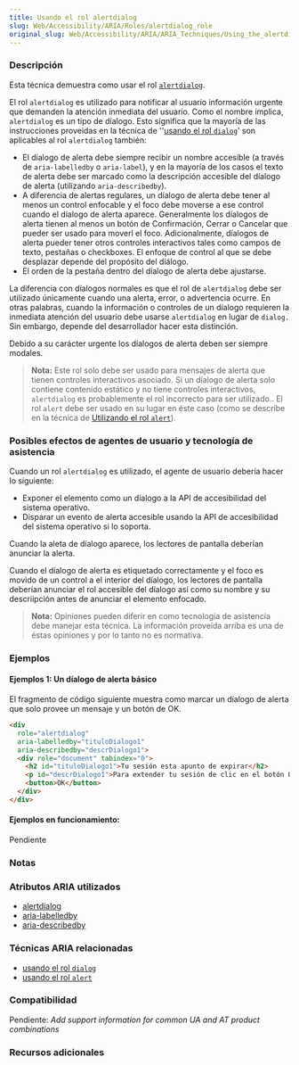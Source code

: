 ```yaml
---
title: Usando el rol alertdialog
slug: Web/Accessibility/ARIA/Roles/alertdialog_role
original_slug: Web/Accessibility/ARIA/ARIA_Techniques/Using_the_alertdialog_role
---
```


### Descripción

Esta técnica demuestra como usar el rol [`alertdialog`](http://www.w3.org/TR/2009/WD-wai-aria-20091215/roles#alertdialog).

El rol `alertdialog` es utilizado para notificar al usuario información urgente que demanden la atención inmediata del usuario. Como el nombre implica, `alertdialog` es un tipo de díalogo. Esto significa que la mayoría de las instrucciones proveidas en la técnica de ''[usando el rol `dialog`](/es/docs/Web/Accessibility/ARIA/ARIA_Techniques/Using_the_dialog_role)' son aplicables al rol `alertdialog` también:

- El díalogo de alerta debe siempre recibir un nombre accesible (a través de `aria-labelledby` o `aria-label`), y en la mayoría de los casos el texto de alerta debe ser marcado como la descripción accesible del díalogo de alerta (utilizando `aria-describedby`).
- A diferencia de alertas regulares, un díalogo de alerta debe tener al menos un control enfocable y el foco debe moverse a ese control cuando el díalogo de alerta aparece. Generalmente los díalogos de alerta tienen al menos un botón de Confirmación, Cerrar o Cancelar que pueder ser usado para moverl el foco. Adicionalmente, díalogos de alerta pueder tener otros controles interactivos tales como campos de texto, pestañas o checkboxes. El enfoque de control al que se debe desplazar depende del propósito del diálogo.
- El orden de la pestaña dentro del díalogo de alerta debe ajustarse.

La diferencia con díalogos normales es que el rol de `alertdialog` debe ser utilizado únicamente cuando una alerta, error, o advertencia ocurre. En otras palabras, cuando la información o controles de un díalogo requieren la inmediata atención del usuario debe usarse `alertdialog` en lugar de `dialog.` Sin embargo, depende del desarrollador hacer esta distinción.

Debido a su carácter urgente los díalogos de alerta deben ser siempre modales.

> **Nota:** Este rol solo debe ser usado para mensajes de alerta que tienen controles interactivos asociado. Si un díalogo de alerta solo contiene contenido estático y no tiene controles interactivos, `alertdialog` es probablemente el rol incorrecto para ser utilizado.. El rol `alert` debe ser usado en su lugar en éste caso (como se describe en la técnica de [Utilizando el rol `alert`](/en/ARIA/ARIA_Techniques/Using_the_alert_role)).

### Posibles efectos de agentes de usuario y tecnología de asistencia

Cuando un rol `alertdialog` es utilizado, el agente de usuario debería hacer lo siguiente:

- Exponer el elemento como un díalogo a la API de accesibilidad del sistema operativo.
- Disparar un evento de alerta accesible usando la API de accesibilidad del sistema operativo si lo soporta.

Cuando la aleta de díalogo aparece, los lectores de pantalla deberían anunciar la alerta.

Cuando el díalogo de alerta es etiquetado correctamente y el foco es movido de un control a el interior del díalogo, los lectores de pantalla deberían anunciar el rol accesible del díalogo así como su nombre y su descriipción antes de anunciar el elemento enfocado.

> **Nota:** Opiniones pueden diferir en como tecnología de asistencia debe manejar esta técnica. La información proveída arriba es una de éstas opiniones y por lo tanto no es normativa.

### Ejemplos

#### Ejemplos 1: Un díalogo de alerta básico

El fragmento de código siguiente muestra como marcar un díalogo de alerta que solo provee un mensaje y un botón de OK.

```html
<div
  role="alertdialog"
  aria-labelledby="tituloDialogo1"
  aria-describedby="descrDialogo1">
  <div role="document" tabindex="0">
    <h2 id="tituloDialogo1">Tu sesión esta apunto de expirar</h2>
    <p id="descrDialogo1">Para extender tu sesión de clic en el botón OK</p>
    <button>OK</button>
  </div>
</div>
```

#### Ejemplos en funcionamiento:

Pendiente

### Notas

### Atributos ARIA utilizados

- [alertdialog](https://www.w3.org/TR/wai-aria-1.1/#dialog)
- [aria-labelledby](https://www.w3.org/TR/wai-aria-1.1/#aria-labelledby)
- [aria-describedby](https://www.w3.org/TR/wai-aria-1.1/#aria-describedby)

### Técnicas ARIA relacionadas

- [usando el rol `dialog`](/es/docs/Web/Accessibility/ARIA/ARIA_Techniques/Using_the_dialog_role)
- [usando el rol `alert`](/es/docs/Web/Accessibility/ARIA/ARIA_Techniques/Using_the_alert_role)

### Compatibilidad

Pendiente: _Add support information for common UA and AT product combinations_

### Recursos adicionales

